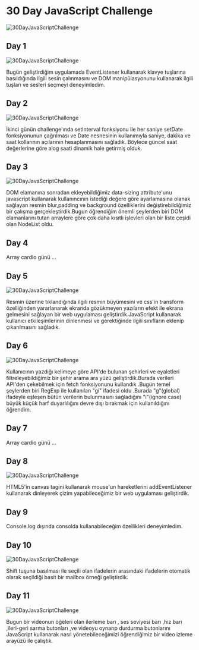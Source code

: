 # 30 Day JavaScript Challenge

![30DayJavaScriptChallenge](https://camo.githubusercontent.com/07ca65497065dd926bd889c53b7b7652f8ef3cbc4320739cf7ebed3c4d34cb2d/68747470733a2f2f6a61766173637269707433302e636f6d2f696d616765732f4a53332d736f6369616c2d73686172652e706e67)

## Day 1

![30DayJavaScriptChallenge](./Images/Day_1.png)

Bugün geliştirdiğim uygulamada EventListener kullanarak klavye tuşlarına basıldığında ilgili sesin çalınmasını ve DOM manipülasyonunu kullanarak ilgili tuşları ve sesleri seçmeyi deneyimledim. 
## Day 2

![30DayJavaScriptChallenge](./Images/Day_2.png)

İkinci günün challenge'ında setInterval fonksiyonu ile her saniye setDate fonksiyonunun çağrılması ve Date nesnesinin kullanımıyla saniye, dakika ve saat kollarının açılarının hesaplanmasını sağladık. Böylece güncel saat değerlerine göre alog saati dinamik hale getirmiş olduk.

## Day 3

![30DayJavaScriptChallenge](./Images/Day_3.png)

DOM elamanına sonradan ekleyebildiğimiz data-sizing  attribute'unu javascript kullanarak kullanıncının istediği değere göre ayarlamasına olanak sağlayan resmin blur,padding ve background özelliklerini değiştirebildiğimiz bir çalışma gerçekleştirdik.Bugun öğrendiğim önemli şeylerden biri DOM elamanlarını tutan arraylere göre çok daha kısıtlı işlevleri olan bir liste çeşidi olan NodeList oldu.

## Day 4

Array cardio günü ...

## Day 5

![30DayJavaScriptChallenge](./Images/Day_5.png)

Resmin üzerine tıklandığında ilgili resmin büyümesini ve css'in transform özelliğinden yararlanarak ekranda gözükmeyen yazıların efekt ile ekrana gelmesini sağlayan bir web uygulaması geliştirdik.JavaScript kullanarak kullanıcı etkileşimlerinin dinlenmesi ve gerektiğinde ilgili sınıfların eklenip çıkarılmasını sağladık.

## Day 6

![30DayJavaScriptChallenge](./Images/Day_6.png)

Kullanıcının yazdığı kelimeye göre API'de bulunan şehirleri ve eyaletleri filtreleyebildiğimiz bir şehir arama ara yüzü geliştirdik.Burada verileri API'den çekebilmek için fetch fonksiyonunu kullandık .Bugün temel şeylerden biri RegExp ile kullanılan "gi" ifadesi oldu .Burada "g"(global) ifadeyle eşleşen bütün verilerin bulunmasını sağladığını "i"(ignore case) büyük küçük harf duyarlılığını devre dışı bırakmak için kullanıldığını öğrendim.

## Day 7

Array cardio günü ...

## Day 8

![30DayJavaScriptChallenge](./Images/Day_8.png)

HTML5'in canvas tagini kullanarak mouse'un hareketlerini addEventListener kullanarak dinleyerek çizim yapabileceğimiz bir web uygulaması geliştirdik.

## Day 9

Console.log dışında consolda kullanabileceğim özellikleri deneyimledim.

## Day 10

![30DayJavaScriptChallenge](./Images/Day_10.png)

Shift tuşuna basılması ile seçili olan ifadelerin arasındaki ifadelerin otomatik olarak seçildiği basit bir mailbox örneği geliştirdik.

## Day 11

![30DayJavaScriptChallenge](./Images/Day_11.png)

Bugun bir videonun öğeleri olan ilerleme barı , ses seviyesi barı ,hız barı ,ileri-geri sarma butonları ,ve videoyu oynarıp durdurma butonlarını JavaScript kullanarak nasıl yönetebileceğimizi öğrendiğimiz bir video izleme arayüzü ile çalıştık.